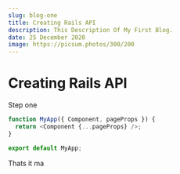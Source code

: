 ```yaml
---
slug: blog-one
title: Creating Rails API
description: This Description Of My First Blog.
date: 25 December 2020
image: https://picsum.photos/300/200
---
```


# Creating Rails API

Step one

```js
function MyApp({ Component, pageProps }) {
  return <Component {...pageProps} />;
}

export default MyApp;
```

Thats it ma
